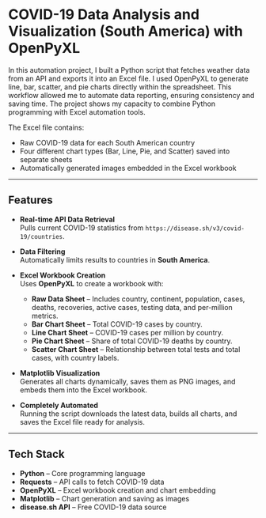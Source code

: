 # COVID-19 Data Analysis and Visualization (South America) with OpenPyXL

In this automation project, I built a Python script that fetches weather data from an API and exports it into an Excel file. I used OpenPyXL to generate line, bar, scatter, and pie charts directly within the spreadsheet. This workflow allowed me to automate data reporting, ensuring consistency and saving time. The project shows my capacity to combine Python programming with Excel automation tools.

The Excel file contains:
- Raw COVID-19 data for each South American country
- Four different chart types (Bar, Line, Pie, and Scatter) saved into separate sheets
- Automatically generated images embedded in the Excel workbook

---

## Features

- **Real-time API Data Retrieval**  
  Pulls current COVID-19 statistics from `https://disease.sh/v3/covid-19/countries`.
  
- **Data Filtering**  
  Automatically limits results to countries in **South America**.

- **Excel Workbook Creation**  
  Uses **OpenPyXL** to create a workbook with:
  - **Raw Data Sheet** – Includes country, continent, population, cases, deaths, recoveries, active cases, testing data, and per-million metrics.
  - **Bar Chart Sheet** – Total COVID-19 cases by country.
  - **Line Chart Sheet** – COVID-19 cases per million by country.
  - **Pie Chart Sheet** – Share of total COVID-19 deaths by country.
  - **Scatter Chart Sheet** – Relationship between total tests and total cases, with country labels.

- **Matplotlib Visualization**  
  Generates all charts dynamically, saves them as PNG images, and embeds them into the Excel workbook.

- **Completely Automated**  
  Running the script downloads the latest data, builds all charts, and saves the Excel file ready for analysis.

---

## Tech Stack

- **Python** – Core programming language
- **Requests** – API calls to fetch COVID-19 data
- **OpenPyXL** – Excel workbook creation and chart embedding
- **Matplotlib** – Chart generation and saving as images
- **disease.sh API** – Free COVID-19 data source
